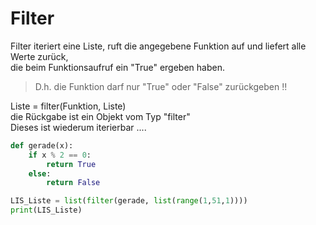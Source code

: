 # Filter
Filter iteriert eine Liste, ruft die angegebene Funktion auf und liefert alle Werte zurück,  
die beim Funktionsaufruf ein "True" ergeben haben.  
> D.h. die Funktion darf nur "True" oder "False" zurückgeben !!
    
Liste = filter(Funktion, Liste)  
die Rückgabe ist ein Objekt vom Typ "filter"  
Dieses ist wiederum iterierbar .... 

```python
def gerade(x):
    if x % 2 == 0:
        return True
    else:
        return False

LIS_Liste = list(filter(gerade, list(range(1,51,1))))
print(LIS_Liste)
```